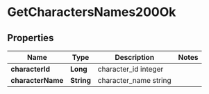 
# GetCharactersNames200Ok

## Properties
Name | Type | Description | Notes
------------ | ------------- | ------------- | -------------
**characterId** | **Long** | character_id integer | 
**characterName** | **String** | character_name string | 




